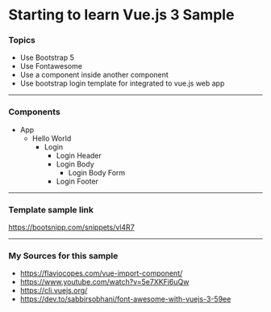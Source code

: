 # Starting to learn Vue.js 3 Sample

### Topics
* Use Bootstrap 5
* Use Fontawesome
* Use a component inside another component
* Use bootstrap login template for integrated to vue.js web app

* * *
### Components
* App
  * Hello World
    * Login
      * Login Header
      * Login Body
        * Login Body Form
      * Login Footer 
* * * 
### Template sample link
https://bootsnipp.com/snippets/vl4R7

* * *
### My Sources for this sample

* https://flaviocopes.com/vue-import-component/
* https://www.youtube.com/watch?v=5e7XKFi6uQw
* https://cli.vuejs.org/
* https://dev.to/sabbirsobhani/font-awesome-with-vuejs-3-59ee

  

